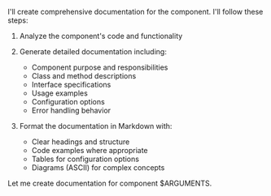 I'll create comprehensive documentation for the component. I'll follow these steps:

1. Analyze the component's code and functionality
2. Generate detailed documentation including:
   - Component purpose and responsibilities
   - Class and method descriptions
   - Interface specifications
   - Usage examples
   - Configuration options
   - Error handling behavior
   
3. Format the documentation in Markdown with:
   - Clear headings and structure
   - Code examples where appropriate
   - Tables for configuration options
   - Diagrams (ASCII) for complex concepts

Let me create documentation for component $ARGUMENTS.